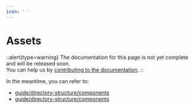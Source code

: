 ```yaml
---
icon: '◦'
---
```


# Assets

::alert{type=warning}
The documentation for this page is not yet complete and will be released soon.<br>
You can help us by [contributing to the documentation](/community/documentation).
::

In the meantime, you can refer to:

- [guide/directory-structure/components](/guide/directory-structure/assets)
- [guide/directory-structure/components](/guide/directory-structure/public)
